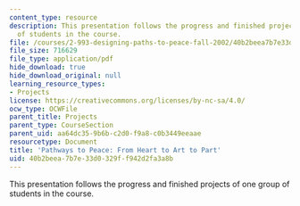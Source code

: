 ```yaml
---
content_type: resource
description: This presentation follows the progress and finished projects of one group
  of students in the course.
file: /courses/2-993-designing-paths-to-peace-fall-2002/40b2beea7b7e33d0329ff942d2fa3a8b_pathways_course_outline1.pdf
file_size: 716629
file_type: application/pdf
hide_download: true
hide_download_original: null
learning_resource_types:
- Projects
license: https://creativecommons.org/licenses/by-nc-sa/4.0/
ocw_type: OCWFile
parent_title: Projects
parent_type: CourseSection
parent_uid: aa64dc35-9b6b-c2d0-f9a8-c0b3449eeaae
resourcetype: Document
title: 'Pathways to Peace: From Heart to Art to Part'
uid: 40b2beea-7b7e-33d0-329f-f942d2fa3a8b
---
```

This presentation follows the progress and finished projects of one group of students in the course.